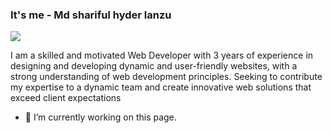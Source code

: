 ### It's me - Md shariful hyder lanzu 
![](https://media.licdn.com/dms/image/D4D16AQHMH3uouvBOUQ/profile-displaybackgroundimage-shrink_350_1400/0/1702845766157?e=1709769600&v=beta&t=tEyXD_hzl8EbxYlTRzU9NoR7piEPYATzv9_bx5iVjVo)

I am a skilled and motivated Web Developer with 3 years of experience
in designing and developing dynamic and user-friendly websites, with a
strong understanding of web development principles. Seeking to
contribute my expertise to a dynamic team and create innovative web
solutions that exceed client expectations

- 🔭 I’m currently working on this page. 

